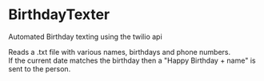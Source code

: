 # BirthdayTexter
Automated Birthday texting using the twilio api 

Reads a .txt file with various names, birthdays and phone numbers.  
If the current date matches the birthday then a "Happy Birthday + name" is sent to the person.  
